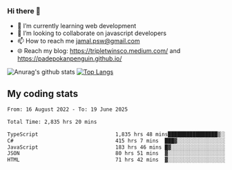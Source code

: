 ### Hi there 👋

<!--
**padepokanpenguin/padepokanpenguin** is a ✨ _special_ ✨ repository because its `README.md` (this file) appears on your GitHub profile.
-->

- 🌱 I’m currently learning  web development
- 👯 I’m looking to collaborate on javascript developers
- 📫 How to reach me jamal.psw@gmail.com
- 🌐 Reach my blog:
   https://tripletwinsco.medium.com/ and
   https://padepokanpenguin.github.io/

![Anurag's github stats](https://github-readme-stats.vercel.app/api?username=padepokanpenguin&count_private=true&disable_animations=false&show_icons=true&theme=default)
[![Top Langs](https://github-readme-stats.vercel.app/api/top-langs/?username=padepokanpenguin&theme=default&layout=compact)](https://github.com/padepokanpenguin)

## My coding stats

<!--START_SECTION:waka-->

```txt
From: 16 August 2022 - To: 19 June 2025

Total Time: 2,835 hrs 20 mins

TypeScript                         1,835 hrs 48 mins████████████████▒░░░░░░░░   64.75 %
C#                                 415 hrs 7 mins  ███▓░░░░░░░░░░░░░░░░░░░░░   14.64 %
JavaScript                         183 hrs 46 mins █▓░░░░░░░░░░░░░░░░░░░░░░░   06.48 %
JSON                               80 hrs 51 mins  ▓░░░░░░░░░░░░░░░░░░░░░░░░   02.85 %
HTML                               71 hrs 42 mins  ▓░░░░░░░░░░░░░░░░░░░░░░░░   02.53 %
```

<!--END_SECTION:waka-->


